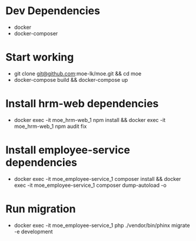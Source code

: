 # Dev Dependencies

* docker
* docker-composer

# Start working 

* git clone git@github.com:moe-lk/moe.git && cd moe
* docker-compose build && docker-compose up

# Install hrm-web dependencies
* docker exec -it moe_hrm-web_1  npm install && docker exec -it moe_hrm-web_1   npm audit fix

# Install employee-service dependencies
* docker exec -it moe_employee-service_1 composer install && docker exec -it moe_employee-service_1 composer dump-autoload -o

# Run migration
* docker exec -it moe_employee-service_1  php ./vendor/bin/phinx migrate -e development

